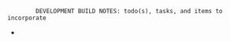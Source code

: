 			DEVELOPMENT BUILD NOTES: todo(s), tasks, and items to incorporate

*	




<!-- semantic-ui color options: 
	["red","orange","yellow","olive","green","teal","blue","violet","purple","pink","brown","grey","black","facebook","google plus","instagram","linkedin","twitter","vk","youtube"] -->